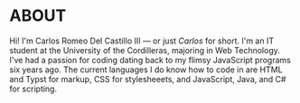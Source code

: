 # ABOUT

Hi! I'm Carlos Romeo Del Castillo III — or just *Carlos* for short. I'm an IT student at the University of the Cordilleras, majoring in Web Technology. I've had a passion for coding dating back to my flimsy JavaScript programs six years ago. The current languages I do know how to code in are HTML and Typst for markup, CSS for stylesheeets, and JavaScript, Java, and C# for scripting.


